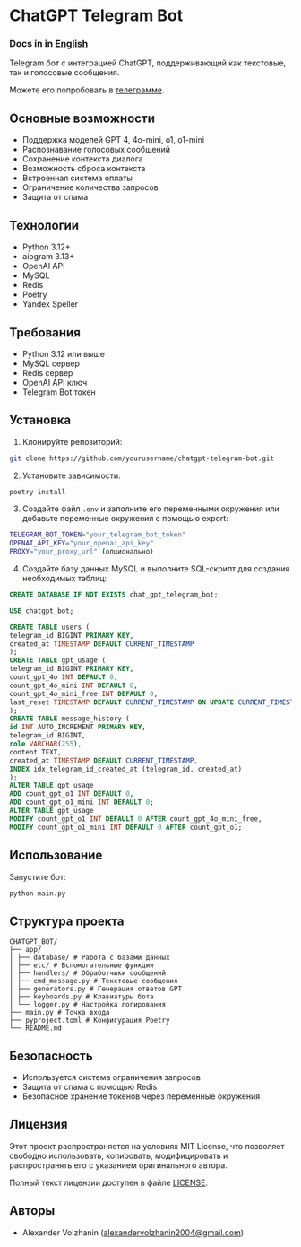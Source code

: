 # ChatGPT Telegram Bot

###  Docs in in [English](docs/README-eng.md)

Telegram бот с интеграцией ChatGPT, поддерживающий как текстовые, так и голосовые сообщения.

Можете его попробовать в [телеграмме](https://t.me/chatgp12e1t_bot).

## Основные возможности

-  Поддержка моделей GPT 4, 4o-mini, o1, o1-mini
-  Распознавание голосовых сообщений
-  Сохранение контекста диалога
-  Возможность сброса контекста
-  Встроенная система оплаты
-  Ограничение количества запросов
-  Защита от спама

## Технологии

- Python 3.12+
- aiogram 3.13+
- OpenAI API
- MySQL
- Redis
- Poetry
- Yandex Speller

## Требования

- Python 3.12 или выше
- MySQL сервер
- Redis сервер
- OpenAI API ключ
- Telegram Bot токен

## Установка

1. Клонируйте репозиторий:

```bash
git clone https://github.com/yourusername/chatgpt-telegram-bot.git
```

2. Установите зависимости:

```bash
poetry install
```

3. Создайте файл `.env` и заполните его переменными окружения или добавьте переменные окружения с помощью export:

```bash
TELEGRAM_BOT_TOKEN="your_telegram_bot_token"
OPENAI_API_KEY="your_openai_api_key"
PROXY="your_proxy_url" (опционально)
```

4. Создайте базу данных MySQL и выполните SQL-скрипт для создания необходимых таблиц:

```sql
CREATE DATABASE IF NOT EXISTS chat_gpt_telegram_bot;

USE chatgpt_bot;

CREATE TABLE users (
telegram_id BIGINT PRIMARY KEY,
created_at TIMESTAMP DEFAULT CURRENT_TIMESTAMP
);
CREATE TABLE gpt_usage (
telegram_id BIGINT PRIMARY KEY,
count_gpt_4o INT DEFAULT 0,
count_gpt_4o_mini INT DEFAULT 0,
count_gpt_4o_mini_free INT DEFAULT 0,
last_reset TIMESTAMP DEFAULT CURRENT_TIMESTAMP ON UPDATE CURRENT_TIMESTAMP
);
CREATE TABLE message_history (
id INT AUTO_INCREMENT PRIMARY KEY,
telegram_id BIGINT,
role VARCHAR(255),
content TEXT,
created_at TIMESTAMP DEFAULT CURRENT_TIMESTAMP,
INDEX idx_telegram_id_created_at (telegram_id, created_at)
);
ALTER TABLE gpt_usage
ADD count_gpt_o1 INT DEFAULT 0,
ADD count_gpt_o1_mini INT DEFAULT 0;
ALTER TABLE gpt_usage
MODIFY count_gpt_o1 INT DEFAULT 0 AFTER count_gpt_4o_mini_free,
MODIFY count_gpt_o1_mini INT DEFAULT 0 AFTER count_gpt_o1;
```

## Использование

Запустите бот:

```bash
python main.py
```

## Структура проекта

```plaintext
CHATGPT_BOT/
├── app/
│ ├── database/ # Работа с базами данных
│ ├── etc/ # Вспомогательные функции
│ ├── handlers/ # Обработчики сообщений
│ ├── cmd_message.py # Текстовые сообщения
│ ├── generators.py # Генерация ответов GPT
│ ├── keyboards.py # Клавиатуры бота
│ └── logger.py # Настройка логирования
├── main.py # Точка входа
├── pyproject.toml # Конфигурация Poetry
└── README.md
```

## Безопасность

- Используется система ограничения запросов
- Защита от спама с помощью Redis
- Безопасное хранение токенов через переменные окружения

## Лицензия

Этот проект распространяется на условиях MIT License, что позволяет свободно использовать, копировать, модифицировать и распространять его с указанием оригинального автора.

Полный текст лицензии доступен в файле [LICENSE](LICENSE).

## Авторы

- Alexander Volzhanin (alexandervolzhanin2004@gmail.com)
